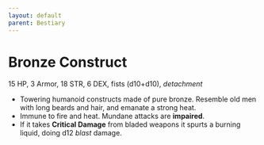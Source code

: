```yaml
---
layout: default
parent: Bestiary
---
```


# Bronze Construct

15 HP, 3 Armor, 18 STR, 6 DEX, fists (d10+d10), _detachment_

- Towering humanoid constructs made of pure bronze. Resemble old men with long beards and hair, and emanate a strong heat.
- Immune to fire and heat. Mundane attacks are __impaired__.
- If it takes **Critical Damage** from bladed weapons it spurts a burning liquid, doing d12 _blast_ damage.